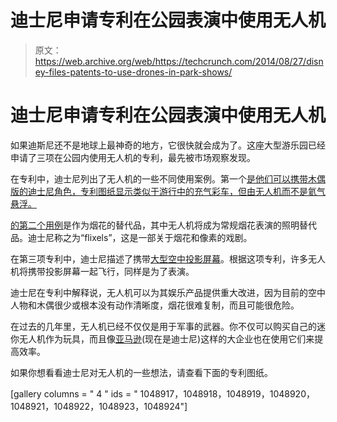 # 迪士尼申请专利在公园表演中使用无人机 

> 原文：<https://web.archive.org/web/https://techcrunch.com/2014/08/27/disney-files-patents-to-use-drones-in-park-shows/>

# 迪士尼申请专利在公园表演中使用无人机

如果迪斯尼还不是地球上最神奇的地方，它很快就会成为了。这座大型游乐园已经申请了三项在公园内使用无人机的专利，最先被市场观察发现。

在专利中，迪士尼列出了无人机的一些不同使用案例。第一个[是他们可以携带木偶版的迪士尼角色，专利图纸显示类似于游行中的充气彩车，但由无人机而不是氦气悬浮。](https://web.archive.org/web/20221231204040/http://www.faqs.org/patents/app/20140231590)

[的第二个用例](https://web.archive.org/web/20221231204040/http://www.faqs.org/patents/app/20140236388)是作为烟花的替代品，其中无人机将成为常规烟花表演的照明替代品。迪士尼称之为“flixels”，这是一部关于烟花和像素的戏剧。

在第三项专利中，迪士尼描述了携带[大型空中投影屏幕](https://web.archive.org/web/20221231204040/http://www.faqs.org/patents/app/20140233099)。根据这项专利，许多无人机将携带投影屏幕一起飞行，同样是为了表演。

迪士尼在专利中解释说，无人机可以为其娱乐产品提供重大改进，因为目前的空中人物和木偶很少或根本没有动作清晰度，烟花很难复制，而且可能很危险。

在过去的几年里，无人机已经不仅仅是用于军事的武器。你不仅可以购买自己的迷你无人机作为玩具，而且像[亚马逊](https://web.archive.org/web/20221231204040/https://techcrunch.com/2013/12/01/amazon-is-experimenting-with-autonomous-flying-delivery-drones/)(现在是迪士尼)这样的大企业也在使用它们来提高效率。

如果你想看看迪士尼对无人机的一些想法，请查看下面的专利图纸。

[gallery columns = " 4 " ids = " 1048917，1048918，1048919，1048920，1048921，1048922，1048923，1048924"]